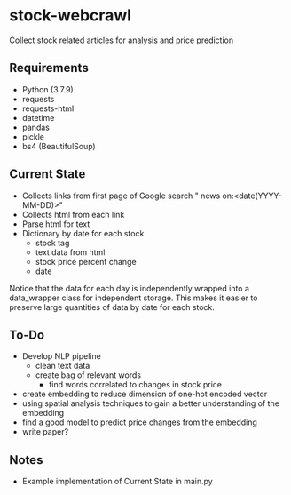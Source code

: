 # stock-webcrawl
Collect stock related articles for analysis and price prediction
## Requirements
- Python (3.7.9)
- requests
- requests-html
- datetime
- pandas
- pickle
- bs4 (BeautifulSoup)
## Current State
- Collects links from first page of Google search "<stock-tag> news on:<date(YYYY-MM-DD)>"
- Collects html from each link
- Parse html for text
- Dictionary by date for each stock
  - stock tag
  - text data from html
  - stock price percent change
  - date    

Notice that the data for each day is independently wrapped into a data_wrapper class for independent storage.
This makes it easier to preserve large quantities of data by date for each stock.  
## To-Do
- Develop NLP pipeline
  - clean text data
  - create bag of relevant words 
    - find words correlated to changes in stock price
- create embedding to reduce dimension of one-hot encoded vector
- using spatial analysis techniques to gain a better understanding of the embedding
- find a good model to predict price changes from the embedding
- write paper?
## Notes
- Example implementation of Current State in main.py
